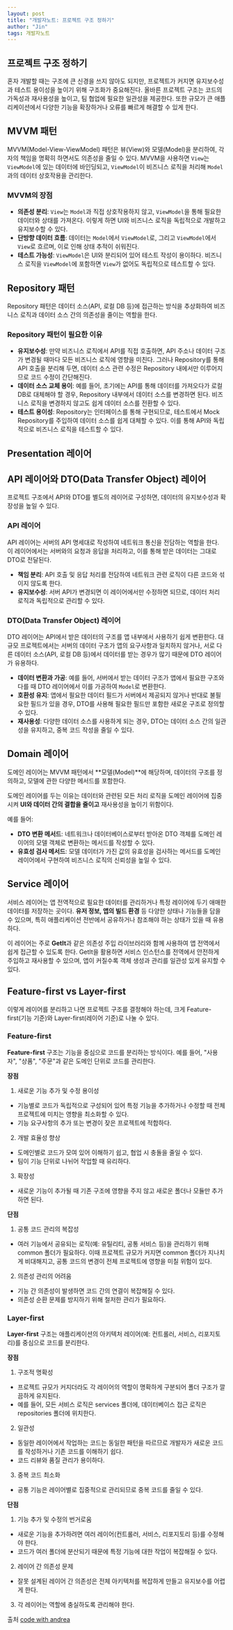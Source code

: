 ```yaml
---
layout: post
title: "개발자노트: 프로젝트 구조 정하기"
author: "Jin"
tags: 개발자노트
---
```

## 프로젝트 구조 정하기

혼자 개발할 때는 구조에 큰 신경을 쓰지 않아도 되지만, 프로젝트가 커지면 유지보수성과 테스트 용이성을 높이기 위해 구조화가 중요해진다. 올바른 프로젝트 구조는 코드의 가독성과 재사용성을 높이고, 팀 협업에 필요한 일관성을 제공한다. 또한 규모가 큰 애플리케이션에서 다양한 기능을 확장하거나 오류를 빠르게 해결할 수 있게 한다.

## MVVM 패턴

MVVM(Model-View-ViewModel) 패턴은 뷰(View)와 모델(Model)을 분리하여, 각자의 책임을 명확히 하면서도 의존성을 줄일 수 있다. MVVM을 사용하면 `View`는 `ViewModel`에 있는 데이터에 바인딩되고, `ViewModel`이 비즈니스 로직을 처리해 `Model`과의 데이터 상호작용을 관리한다. 

### MVVM의 장점

- **의존성 분리**: `View`는 `Model`과 직접 상호작용하지 않고, `ViewModel`을 통해 필요한 데이터와 상태를 가져온다. 이렇게 하면 UI와 비즈니스 로직을 독립적으로 개발하고 유지보수할 수 있다.
- **단방향 데이터 흐름**: 데이터는 `Model`에서 `ViewModel`로, 그리고 `ViewModel`에서 `View`로 흐르며, 이로 인해 상태 추적이 쉬워진다.
- **테스트 가능성**: `ViewModel`은 UI와 분리되어 있어 테스트 작성이 용이하다. 비즈니스 로직을 `ViewModel`에 포함하면 `View`가 없어도 독립적으로 테스트할 수 있다.

## Repository 패턴

Repository 패턴은 데이터 소스(API, 로컬 DB 등)에 접근하는 방식을 추상화하여 비즈니스 로직과 데이터 소스 간의 의존성을 줄이는 역할을 한다. 

### Repository 패턴이 필요한 이유

- **유지보수성**: 만약 비즈니스 로직에서 API를 직접 호출하면, API 주소나 데이터 구조가 변경될 때마다 모든 비즈니스 로직에 영향을 미친다. 그러나 Repository를 통해 API 호출을 분리해 두면, 데이터 소스 관련 수정은 Repository 내에서만 이루어지므로 코드 수정이 간단해진다.
- **데이터 소스 교체 용이**: 예를 들어, 초기에는 API를 통해 데이터를 가져오다가 로컬 DB로 대체해야 할 경우, Repository 내부에서 데이터 소스를 변경하면 된다. 비즈니스 로직을 변경하지 않고도 쉽게 데이터 소스를 전환할 수 있다.
- **테스트 용이성**: Repository는 인터페이스를 통해 구현되므로, 테스트에서 Mock Repository를 주입하여 데이터 소스를 쉽게 대체할 수 있다. 이를 통해 API와 독립적으로 비즈니스 로직을 테스트할 수 있다.

## Presentation 레이어

## API 레이어와 DTO(Data Transfer Object) 레이어

프로젝트 구조에서 API와 DTO를 별도의 레이어로 구성하면, 데이터의 유지보수성과 확장성을 높일 수 있다.

### API 레이어

API 레이어는 서버의 API 명세대로 작성하여 네트워크 통신을 전담하는 역할을 한다. 이 레이어에서는 서버와의 요청과 응답을 처리하고, 이를 통해 받은 데이터는 그대로 DTO로 전달된다. 

- **책임 분리**: API 호출 및 응답 처리를 전담하여 네트워크 관련 로직이 다른 코드와 섞이지 않도록 한다.
- **유지보수성**: 서버 API가 변경되면 이 레이어에서만 수정하면 되므로, 데이터 처리 로직과 독립적으로 관리할 수 있다.

### DTO(Data Transfer Object) 레이어

DTO 레이어는 API에서 받은 데이터의 구조를 앱 내부에서 사용하기 쉽게 변환한다. 대규모 프로젝트에서는 서버의 데이터 구조가 앱의 요구사항과 일치하지 않거나, 서로 다른 데이터 소스(API, 로컬 DB 등)에서 데이터를 받는 경우가 많기 때문에 DTO 레이어가 유용하다.

- **데이터 변환과 가공**: 예를 들어, 서버에서 받는 데이터 구조가 앱에서 필요한 구조와 다를 때 DTO 레이어에서 이를 가공하여 `Model`로 변환한다.
- **호환성 유지**: 앱에서 필요한 데이터 필드가 서버에서 제공되지 않거나 반대로 불필요한 필드가 있을 경우, DTO를 사용해 필요한 필드만 포함한 새로운 구조로 정의할 수 있다.
- **재사용성**: 다양한 데이터 소스를 사용하게 되는 경우, DTO는 데이터 소스 간의 일관성을 유지하고, 중복 코드 작성을 줄일 수 있다. 

## Domain 레이어

도메인 레이어는 MVVM 패턴에서 **모델(Model)**에 해당하며, 데이터의 구조를 정의하고, 모델에 관한 다양한 메서드를 포함한다.

도메인 레이어를 두는 이유는 데이터와 관련된 모든 처리 로직을 도메인 레이어에 집중시켜 **UI와 데이터 간의 결합을 줄이고** 재사용성을 높이기 위함이다.

예를 들어:
- **DTO 변환 메서드**: 네트워크나 데이터베이스로부터 받아온 DTO 객체를 도메인 레이어의 모델 객체로 변환하는 메서드를 작성할 수 있다.
- **유효성 검사 메서드**: 모델 데이터가 가진 값의 유효성을 검사하는 메서드를 도메인 레이어에서 구현하여 비즈니스 로직의 신뢰성을 높일 수 있다.

## Service 레이어

서비스 레이어는 앱 전역적으로 필요한 데이터를 관리하거나 특정 레이어에 두기 애매한 데이터를 저장하는 곳이다. **유저 정보, 앱의 빌드 환경** 등 다양한 상태나 기능들을 담을 수 있으며, 특히 애플리케이션 전반에서 공유하거나 참조해야 하는 상태가 있을 때 유용하다.

이 레이어는 주로 **GetIt**과 같은 의존성 주입 라이브러리와 함께 사용하여 앱 전역에서 쉽게 접근할 수 있도록 한다. GetIt을 활용하면 서비스 인스턴스를 전역에서 안전하게 주입하고 재사용할 수 있으며, 앱이 커질수록 객체 생성과 관리를 일관성 있게 유지할 수 있다.

## Feature-first vs Layer-first

이렇게 레이어를 분리하고 나면 프로젝트 구조를 결정해야 하는데, 크게 Feature-first(기능 기준)와  Layer-first(레이어 기준)로 나눌 수 있다.

### Feature-first

**Feature-first** 구조는 기능을 중심으로 코드를 분리하는 방식이다.
예를 들어, "사용자", "상품", "주문"과 같은 도메인 단위로 코드를 관리한다.

**장점**

1. 새로운 기능 추가 및 수정 용이성
- 기능별로 코드가 독립적으로 구성되어 있어 특정 기능을 추가하거나 수정할 때 전체 프로젝트에 미치는 영향을 최소화할 수 있다.
- 기능 요구사항의 추가 또는 변경이 잦은 프로젝트에 적합하다.
2. 개발 효율성 향상
- 도메인별로 코드가 모여 있어 이해하기 쉽고, 협업 시 충돌을 줄일 수 있다.
- 팀이 기능 단위로 나뉘어 작업할 때 유리하다.
3. 확장성
- 새로운 기능이 추가될 때 기존 구조에 영향을 주지 않고 새로운 폴더나 모듈만 추가하면 된다.

**단점**

1. 공통 코드 관리의 복잡성
- 여러 기능에서 공유되는 로직(예: 유틸리티, 공통 서비스 등)을 관리하기 위해 common 폴더가 필요하다. 이때 프로젝트 규모가 커지면 common 폴더가 지나치게 비대해지고, 공통 코드의 변경이 전체 프로젝트에 영향을 미칠 위험이 있다.
2. 의존성 관리의 어려움
- 기능 간 의존성이 발생하면 코드 간의 연결이 복잡해질 수 있다.
- 의존성 순환 문제를 방지하기 위해 철저한 관리가 필요하다.

### Layer-first

**Layer-first** 구조는 애플리케이션의 아키텍처 레이어(예: 컨트롤러, 서비스, 리포지토리)를 중심으로 코드를 분리한다.

**장점**

1. 구조적 명확성
- 프로젝트 규모가 커지더라도 각 레이어의 역할이 명확하게 구분되어 폴더 구조가 깔끔하게 유지된다.
- 예를 들어, 모든 서비스 로직은 services 폴더에, 데이터베이스 접근 로직은 repositories 폴더에 위치한다.

2. 일관성
- 동일한 레이어에서 작업하는 코드는 동일한 패턴을 따르므로 개발자가 새로운 코드를 작성하거나 기존 코드를 이해하기 쉽다.
- 코드 리뷰와 품질 관리가 용이하다.
3. 중복 코드 최소화
- 공통 기능은 레이어별로 집중적으로 관리되므로 중복 코드를 줄일 수 있다.

**단점**

1. 기능 추가 및 수정의 번거로움
- 새로운 기능을 추가하려면 여러 레이어(컨트롤러, 서비스, 리포지토리 등)를 수정해야 한다.
- 코드가 여러 폴더에 분산되기 때문에 특정 기능에 대한 작업이 복잡해질 수 있다.
2. 레이어 간 의존성 문제
- 잘못 설계된 레이어 간 의존성은 전체 아키텍처를 복잡하게 만들고 유지보수를 어렵게 한다.
3. 각 레이어는 역할에 충실하도록 관리해야 한다.

출처 [code with andrea](https://codewithandrea.com/tutorials/) 